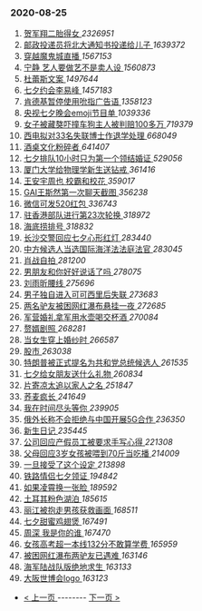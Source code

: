 ### 2020-08-25 
1. [ 贺军翔二胎得女 ](https://s.weibo.com/weibo?q=%23%E8%B4%BA%E5%86%9B%E7%BF%94%E4%BA%8C%E8%83%8E%E5%BE%97%E5%A5%B3%23&Refer=top) *2326951*
1. [ 邮政投递员将北大通知书投递给儿子 ](https://s.weibo.com/weibo?q=%23%E9%82%AE%E6%94%BF%E6%8A%95%E9%80%92%E5%91%98%E5%B0%86%E5%8C%97%E5%A4%A7%E9%80%9A%E7%9F%A5%E4%B9%A6%E6%8A%95%E9%80%92%E7%BB%99%E5%84%BF%E5%AD%90%23&Refer=top) *1639372*
1. [ 穿越魔鬼城直播 ](https://s.weibo.com/weibo?q=%23%E7%A9%BF%E8%B6%8A%E9%AD%94%E9%AC%BC%E5%9F%8E%E7%9B%B4%E6%92%AD%23&topic_ad=1&Refer=top) *1567153*
1. [ 宁静 艺人要做艺不是卖人设 ](https://s.weibo.com/weibo?q=%E5%AE%81%E9%9D%99%20%E8%89%BA%E4%BA%BA%E8%A6%81%E5%81%9A%E8%89%BA%E4%B8%8D%E6%98%AF%E5%8D%96%E4%BA%BA%E8%AE%BE&Refer=top) *1560873*
1. [ 杜蕾斯文案 ](https://s.weibo.com/weibo?q=%23%E6%9D%9C%E8%95%BE%E6%96%AF%E6%96%87%E6%A1%88%23&Refer=top) *1497644*
1. [ 七夕约会李易峰 ](https://s.weibo.com/weibo?q=%23%E4%B8%83%E5%A4%95%E7%BA%A6%E4%BC%9A%E6%9D%8E%E6%98%93%E5%B3%B0%23&topic_ad=1&Refer=top) *1457183*
1. [ 肯德基暂停使用吮指广告语 ](https://s.weibo.com/weibo?q=%23%E8%82%AF%E5%BE%B7%E5%9F%BA%E6%9A%82%E5%81%9C%E4%BD%BF%E7%94%A8%E5%90%AE%E6%8C%87%E5%B9%BF%E5%91%8A%E8%AF%AD%23&Refer=top) *1358123*
1. [ 央视七夕晚会emoji节目单 ](https://s.weibo.com/weibo?q=%23%E5%A4%AE%E8%A7%86%E4%B8%83%E5%A4%95%E6%99%9A%E4%BC%9Aemoji%E8%8A%82%E7%9B%AE%E5%8D%95%23&Refer=top) *1039336*
1. [ 女子被藏獒吓撞车狗主人被判赔100多万 ](https://s.weibo.com/weibo?q=%23%E5%A5%B3%E5%AD%90%E8%A2%AB%E8%97%8F%E7%8D%92%E5%90%93%E6%92%9E%E8%BD%A6%E7%8B%97%E4%B8%BB%E4%BA%BA%E8%A2%AB%E5%88%A4%E8%B5%94100%E5%A4%9A%E4%B8%87%23&Refer=top) *719379*
1. [ 西电拟对33名失联博士作退学处理 ](https://s.weibo.com/weibo?q=%23%E8%A5%BF%E7%94%B5%E6%8B%9F%E5%AF%B933%E5%90%8D%E5%A4%B1%E8%81%94%E5%8D%9A%E5%A3%AB%E4%BD%9C%E9%80%80%E5%AD%A6%E5%A4%84%E7%90%86%23&Refer=top) *668049*
1. [ 酒桌文化粉碎者 ](https://s.weibo.com/weibo?q=%23%E9%85%92%E6%A1%8C%E6%96%87%E5%8C%96%E7%B2%89%E7%A2%8E%E8%80%85%23&Refer=top) *641407*
1. [ 七夕排队10小时只为第一个领结婚证 ](https://s.weibo.com/weibo?q=%23%E4%B8%83%E5%A4%95%E6%8E%92%E9%98%9F10%E5%B0%8F%E6%97%B6%E5%8F%AA%E4%B8%BA%E7%AC%AC%E4%B8%80%E4%B8%AA%E9%A2%86%E7%BB%93%E5%A9%9A%E8%AF%81%23&Refer=top) *529056*
1. [ 厦门大学给物理学新生送钻戒 ](https://s.weibo.com/weibo?q=%23%E5%8E%A6%E9%97%A8%E5%A4%A7%E5%AD%A6%E7%BB%99%E7%89%A9%E7%90%86%E5%AD%A6%E6%96%B0%E7%94%9F%E9%80%81%E9%92%BB%E6%88%92%23&Refer=top) *361416*
1. [ 王安宇周也 校霸和校花 ](https://s.weibo.com/weibo?q=%E7%8E%8B%E5%AE%89%E5%AE%87%E5%91%A8%E4%B9%9F%20%E6%A0%A1%E9%9C%B8%E5%92%8C%E6%A0%A1%E8%8A%B1&Refer=top) *359017*
1. [ GAI王斯然第一次聊天截图 ](https://s.weibo.com/weibo?q=%23GAI%E7%8E%8B%E6%96%AF%E7%84%B6%E7%AC%AC%E4%B8%80%E6%AC%A1%E8%81%8A%E5%A4%A9%E6%88%AA%E5%9B%BE%23&Refer=top) *356238*
1. [ 微信可发520红包 ](https://s.weibo.com/weibo?q=%23%E5%BE%AE%E4%BF%A1%E5%8F%AF%E5%8F%91520%E7%BA%A2%E5%8C%85%23&Refer=top) *336743*
1. [ 驻香港部队进行第23次轮换 ](https://s.weibo.com/weibo?q=%23%E9%A9%BB%E9%A6%99%E6%B8%AF%E9%83%A8%E9%98%9F%E8%BF%9B%E8%A1%8C%E7%AC%AC23%E6%AC%A1%E8%BD%AE%E6%8D%A2%23&Refer=top) *318972*
1. [ 海底捞排号 ](https://s.weibo.com/weibo?q=%E6%B5%B7%E5%BA%95%E6%8D%9E%E6%8E%92%E5%8F%B7&Refer=top) *318832*
1. [ 长沙交警回应七夕心形红灯 ](https://s.weibo.com/weibo?q=%23%E9%95%BF%E6%B2%99%E4%BA%A4%E8%AD%A6%E5%9B%9E%E5%BA%94%E4%B8%83%E5%A4%95%E5%BF%83%E5%BD%A2%E7%BA%A2%E7%81%AF%23&Refer=top) *283440*
1. [ 中方候选人当选国际海洋法法庭法官 ](https://s.weibo.com/weibo?q=%E4%B8%AD%E6%96%B9%E5%80%99%E9%80%89%E4%BA%BA%E5%BD%93%E9%80%89%E5%9B%BD%E9%99%85%E6%B5%B7%E6%B4%8B%E6%B3%95%E6%B3%95%E5%BA%AD%E6%B3%95%E5%AE%98&Refer=top) *283045*
1. [ 肖战自拍 ](https://s.weibo.com/weibo?q=%E8%82%96%E6%88%98%E8%87%AA%E6%8B%8D&Refer=top) *281200*
1. [ 男朋友和你好好说话了吗 ](https://s.weibo.com/weibo?q=%23%E7%94%B7%E6%9C%8B%E5%8F%8B%E5%92%8C%E4%BD%A0%E5%A5%BD%E5%A5%BD%E8%AF%B4%E8%AF%9D%E4%BA%86%E5%90%97%23&Refer=top) *278075*
1. [ 刘雨昕腰线 ](https://s.weibo.com/weibo?q=%23%E5%88%98%E9%9B%A8%E6%98%95%E8%85%B0%E7%BA%BF%23&Refer=top) *275696*
1. [ 男子独自进入可可西里后失联 ](https://s.weibo.com/weibo?q=%23%E7%94%B7%E5%AD%90%E7%8B%AC%E8%87%AA%E8%BF%9B%E5%85%A5%E5%8F%AF%E5%8F%AF%E8%A5%BF%E9%87%8C%E5%90%8E%E5%A4%B1%E8%81%94%23&Refer=top) *273683*
1. [ 两名驴友被困网红瀑布悬挂一夜 ](https://s.weibo.com/weibo?q=%23%E4%B8%A4%E5%90%8D%E9%A9%B4%E5%8F%8B%E8%A2%AB%E5%9B%B0%E7%BD%91%E7%BA%A2%E7%80%91%E5%B8%83%E6%82%AC%E6%8C%82%E4%B8%80%E5%A4%9C%23&Refer=top) *272685*
1. [ 军营婚礼拿军用水壶喝交杯酒 ](https://s.weibo.com/weibo?q=%E5%86%9B%E8%90%A5%E5%A9%9A%E7%A4%BC%E6%8B%BF%E5%86%9B%E7%94%A8%E6%B0%B4%E5%A3%B6%E5%96%9D%E4%BA%A4%E6%9D%AF%E9%85%92&Refer=top) *270084*
1. [ 赘婿剧照 ](https://s.weibo.com/weibo?q=%23%E8%B5%98%E5%A9%BF%E5%89%A7%E7%85%A7%23&Refer=top) *268281*
1. [ 当女生穿上婚纱时 ](https://s.weibo.com/weibo?q=%23%E5%BD%93%E5%A5%B3%E7%94%9F%E7%A9%BF%E4%B8%8A%E5%A9%9A%E7%BA%B1%E6%97%B6%23&Refer=top) *266587*
1. [ 股市 ](https://s.weibo.com/weibo?q=%E8%82%A1%E5%B8%82&Refer=top) *263038*
1. [ 特朗普被正式提名为共和党总统候选人 ](https://s.weibo.com/weibo?q=%23%E7%89%B9%E6%9C%97%E6%99%AE%E8%A2%AB%E6%AD%A3%E5%BC%8F%E6%8F%90%E5%90%8D%E4%B8%BA%E5%85%B1%E5%92%8C%E5%85%9A%E6%80%BB%E7%BB%9F%E5%80%99%E9%80%89%E4%BA%BA%23&Refer=top) *261535*
1. [ 七夕给女朋友送什么礼物 ](https://s.weibo.com/weibo?q=%23%E4%B8%83%E5%A4%95%E7%BB%99%E5%A5%B3%E6%9C%8B%E5%8F%8B%E9%80%81%E4%BB%80%E4%B9%88%E7%A4%BC%E7%89%A9%23&Refer=top) *260834*
1. [ 片寄凉太追以家人之名 ](https://s.weibo.com/weibo?q=%23%E7%89%87%E5%AF%84%E5%87%89%E5%A4%AA%E8%BF%BD%E4%BB%A5%E5%AE%B6%E4%BA%BA%E4%B9%8B%E5%90%8D%23&Refer=top) *251847*
1. [ 荞麦疯长 ](https://s.weibo.com/weibo?q=%E8%8D%9E%E9%BA%A6%E7%96%AF%E9%95%BF&Refer=top) *241649*
1. [ 我在时间尽头等你 ](https://s.weibo.com/weibo?q=%E6%88%91%E5%9C%A8%E6%97%B6%E9%97%B4%E5%B0%BD%E5%A4%B4%E7%AD%89%E4%BD%A0&Refer=top) *239905*
1. [ 俄外长称不会拒绝与中国开展5G合作 ](https://s.weibo.com/weibo?q=%E4%BF%84%E5%A4%96%E9%95%BF%E7%A7%B0%E4%B8%8D%E4%BC%9A%E6%8B%92%E7%BB%9D%E4%B8%8E%E4%B8%AD%E5%9B%BD%E5%BC%80%E5%B1%955G%E5%90%88%E4%BD%9C&Refer=top) *236350*
1. [ 新生日记 ](https://s.weibo.com/weibo?q=%E6%96%B0%E7%94%9F%E6%97%A5%E8%AE%B0&Refer=top) *235445*
1. [ 公司回应产假员工被要求手写心得 ](https://s.weibo.com/weibo?q=%23%E5%85%AC%E5%8F%B8%E5%9B%9E%E5%BA%94%E4%BA%A7%E5%81%87%E5%91%98%E5%B7%A5%E8%A2%AB%E8%A6%81%E6%B1%82%E6%89%8B%E5%86%99%E5%BF%83%E5%BE%97%23&Refer=top) *221308*
1. [ 父母回应3岁女孩被喂到70斤当吃播 ](https://s.weibo.com/weibo?q=%23%E7%88%B6%E6%AF%8D%E5%9B%9E%E5%BA%943%E5%B2%81%E5%A5%B3%E5%AD%A9%E8%A2%AB%E5%96%82%E5%88%B070%E6%96%A4%E5%BD%93%E5%90%83%E6%92%AD%23&Refer=top) *214009*
1. [ 一旦接受了这个设定 ](https://s.weibo.com/weibo?q=%23%E4%B8%80%E6%97%A6%E6%8E%A5%E5%8F%97%E4%BA%86%E8%BF%99%E4%B8%AA%E8%AE%BE%E5%AE%9A%23&Refer=top) *213898*
1. [ 铁路情侣七夕领证 ](https://s.weibo.com/weibo?q=%23%E9%93%81%E8%B7%AF%E6%83%85%E4%BE%A3%E4%B8%83%E5%A4%95%E9%A2%86%E8%AF%81%23&Refer=top) *194842*
1. [ 如果凌霄换一张脸 ](https://s.weibo.com/weibo?q=%23%E5%A6%82%E6%9E%9C%E5%87%8C%E9%9C%84%E6%8D%A2%E4%B8%80%E5%BC%A0%E8%84%B8%23&Refer=top) *189592*
1. [ 土耳其粉色湖泊 ](https://s.weibo.com/weibo?q=%E5%9C%9F%E8%80%B3%E5%85%B6%E7%B2%89%E8%89%B2%E6%B9%96%E6%B3%8A&Refer=top) *185615*
1. [ 丽江被抱走男孩获救画面 ](https://s.weibo.com/weibo?q=%E4%B8%BD%E6%B1%9F%E8%A2%AB%E6%8A%B1%E8%B5%B0%E7%94%B7%E5%AD%A9%E8%8E%B7%E6%95%91%E7%94%BB%E9%9D%A2&Refer=top) *168511*
1. [ 七夕甜蜜鸡翅煲 ](https://s.weibo.com/weibo?q=%23%E4%B8%83%E5%A4%95%E7%94%9C%E8%9C%9C%E9%B8%A1%E7%BF%85%E7%85%B2%23&Refer=top) *167491*
1. [ 周深 我是你的谁 ](https://s.weibo.com/weibo?q=%E5%91%A8%E6%B7%B1%20%E6%88%91%E6%98%AF%E4%BD%A0%E7%9A%84%E8%B0%81&Refer=top) *167470*
1. [ 女孩高考超一本线132分不敢算学费 ](https://s.weibo.com/weibo?q=%23%E5%A5%B3%E5%AD%A9%E9%AB%98%E8%80%83%E8%B6%85%E4%B8%80%E6%9C%AC%E7%BA%BF132%E5%88%86%E4%B8%8D%E6%95%A2%E7%AE%97%E5%AD%A6%E8%B4%B9%23&Refer=top) *165959*
1. [ 被困网红瀑布两驴友已遇难 ](https://s.weibo.com/weibo?q=%E8%A2%AB%E5%9B%B0%E7%BD%91%E7%BA%A2%E7%80%91%E5%B8%83%E4%B8%A4%E9%A9%B4%E5%8F%8B%E5%B7%B2%E9%81%87%E9%9A%BE&Refer=top) *163146*
1. [ 海军陆战队版绝地求生 ](https://s.weibo.com/weibo?q=%E6%B5%B7%E5%86%9B%E9%99%86%E6%88%98%E9%98%9F%E7%89%88%E7%BB%9D%E5%9C%B0%E6%B1%82%E7%94%9F&Refer=top) *163133*
1. [ 大阪世博会logo ](https://s.weibo.com/weibo?q=%E5%A4%A7%E9%98%AA%E4%B8%96%E5%8D%9A%E4%BC%9Alogo&Refer=top) *163123* 

- [ < 上一页 ](https://github.com/able8/weibo-hot-record/blob/master/2020-08-24.md) -------- [ 下一页 > ](https://github.com/able8/weibo-hot-record/blob/master/2020-08-26.md)